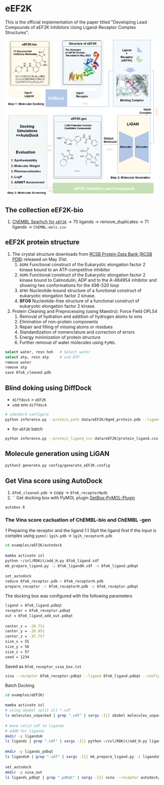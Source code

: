 # eEF2K

This is the official implementation of the paper titled "Developing Lead Compounds of eEF2K Inhibitors Using Ligand-Receptor Complex Structures".

![framework](framework.png)

## The collection eEF2K-bio

1. [ChEMBL Searhch for `eEF2K`](https://www.ebi.ac.uk/chembl/g/#browse/activities/filter/target_chembl_id%3ACHEMBL5026%20AND%20standard_type%3A(IC50%20OR%20Ki%20OR%20EC50%20OR%20Kd)%20AND%20_exists_%3Astandard_value%20AND%20_exists_%3Aligand_efficiency) -> 75 ligands -> remove_duplicates -> 71 ligands -> `ChEMBL-mols.csv`

## eEF2K protein structure

1. The crystal structure downloads from [RCSB Protein Data Bank (RCSB PDB)](https://www.rcsb.org) released on May 31st.
   1. `8GM4` Functional construct of the Eukaryotic elongation factor 2 kinase bound to an ATP-competitive inhibitor
   2. `8GM5` Functional construct of the Eukaryotic elongation factor 2 kinase bound to Calmodulin, ADP and to the A-484954 inhibitor and showing two conformations for the 498-520 loop
   3. `8FNY` Nucleotide-bound structure of a functional construct of eukaryotic elongation factor 2 kinase.
   4. **8FO6** Nucleotide-free structure of a functional construct of eukaryotic elongation factor 2 kinase.
2. Protein Cleaning and Preprocessing (using Maestro): Force Field OPLS4
   1. Removal of hydration and addition of hydrogen atoms to ions
   2. Elimination of non-protein components
   3. Repair and filling of missing atoms or residues
   4. Standardization of nomenclature and correction of errors
   5. Energy minimization of protein structure
   6. Further removal of water molecules using `PyMOL`

```bash
select water, resn hoh   # Select water
select atp, resn atp     # and ATP
remove water
remove atp
save 8fo6_cleaned.pdb
```

## Blind doking using DiffDock

- `diffdock` > `eEF2K`
- use env `diffdock`

```bash
# sdandard configure
python inference.py --protein_path data/eEF2K/8gm4_protein.pdb --ligand_description data/cdk2/CHEMBL364805.sdf --out_dir results/cdk2 --inference_steps 20 --samples_per_complex 40 --batch_size 5 --actual_steps 18 --no_final_step_noise
```

- for `eEF2K` batch

```bash
python inference.py --protein_ligand_csv data/eEF2K/protein_ligand.csv --out_dir results/eEF2K --inference_steps 25 --samples_per_complex 10 --batch_size 5 --actual_steps 25 --no_final_step_noise
```

## Molecule generation using LiGAN

```bash
python3 generate.py config/generate_eEF2K.config
```

## Get Vina score using AutoDock

1. `8fo6_cleaned.pdb` -> copy -> `8fo6_receptorHpdb`
2. `` Get docking box with PyMOL plugin [GetBox-PyMOL-Plugin](https://github.com/MengwuXiao/GetBox-PyMOL-Plugin/blob/master/README.md)

```bash
autobox 8
```

### The Vina score cacluation of ChEMBL-bio and ChEMBL -gen

1 Preparing the receptor and the ligand
1.1 Slpit the ligand first if the input is complex using `pymol`: `1gih.pdb` -> `1gih_receptorH.pdb`

```bash
cd examples/eEF2K/autodock

mamba activate zsl
python ~/zsl/RDKit/add_H.py 8fo6_ligand.sdf
mk_prepare_ligand.py -i 8fo6_ligandH.sdf -o 8fo6_ligand.pdbqt

set_autodock
reduce 8fo6_receptor.pdb > 8fo6_receptorH.pdb
prepare_receptor -r 8fo6_receptorH.pdb -o 8fo6_receptor.pdbqt
```

The docking box was configured with the following parameters

```bash
ligand = 8fo6_ligand.pdbqt
receptor = 8fo6_receptor.pdbqt
out = 8fo6_ligand_ad4_out.pdbqt

center_x = -20.731
center_y = -20.851
center_z = -37.757
size_x = 55
size_y = 56
size_z = 57
seed = 1234
```

Saved as `8fo6_receptor_vina_box.txt`

```bash
vina --receptor 8fo6_receptor.pdbqt --ligand 8fo6_ligand.pdbqt --config 8fo6_receptor_vina_box.txt --exhaustiveness 32 --out 8fo6_ligand_vina_out.pdbqt >> 8fo6_ligand_vina_out.log
```

Batch Docking

```bash
cd examples/eEF2K/

mamba activate zsl
# using obabel split all *.sdf
ls molecules_unpacked | grep ".sdf" | xargs -I{} obabel molecules_unpacked/{} -O sdfs/{} -m

# move valid sdf to ligands
# addH for ligands
mkdir -p ligandsH
ls ligands | grep ".sdf" | xargs -I{} python ~/zsl/RDKit/add_H.py ligands/{} ligandsH/{}

mkdir -p ligands_pdbqt
ls ligandsH | grep ".sdf" | xargs -I{} mk_prepare_ligand.py -i ligandsH/{} -o ligands_pdbqt/{}.pdbqt

set_autodock
mkdir -p vina_out
ls ligands_pdbqt | grep ".pdbqt" | xargs -I{} vina --receptor autodock/8fo6_receptor.pdbqt --ligand ligands_pdbqt/{} --config autodock/8fo6_receptor_vina_box.txt --exhaustiveness 32 --out vina_out/{} >> 8fo6_ligand_vina_out.log
```
